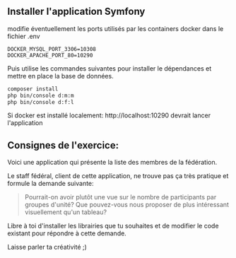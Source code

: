 ## Installer l'application Symfony

modifie éventuellement les ports utilisés par les containers docker dans le fichier .env
 ```
DOCKER_MYSQL_PORT_3306=10308
DOCKER_APACHE_PORT_80=10290
 ```
Puis utilise les commandes suivantes pour installer le dépendances et mettre en place la base de données.

 ```bash
composer install
php bin/console d:m:m
php bin/console d:f:l
```


Si docker est installé localement: http://localhost:10290 devrait lancer l'application

## Consignes de l'exercice:

Voici une application qui présente la liste des membres de la fédération.

Le staff fédéral, client de cette application, ne trouve pas ça très pratique et formule la demande suivante:

> Pourrait-on avoir plutôt une vue sur le nombre de participants par groupes d'unité? Que pouvez-vous nous proposer de plus intéressant visuellement qu'un tableau?

Libre à toi d'installer les librairies que tu souhaites et de modifier le code existant pour répondre à cette demande.

Laisse parler ta créativité ;)

